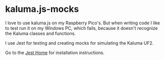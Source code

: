# kaluma.js-mocks
I love to use kaluma.js on my Raspberry Pico's.
But when writing code I like to test run it on my Windows PC, which fails, because it doesn't recognize the Kaluma classes and functions.

I use Jest for testing and creating mocks for simulating the Kaluma UF2.

Go to the [Jest Home](https://jestjs.io/docs/getting-started) for installation instructions.

